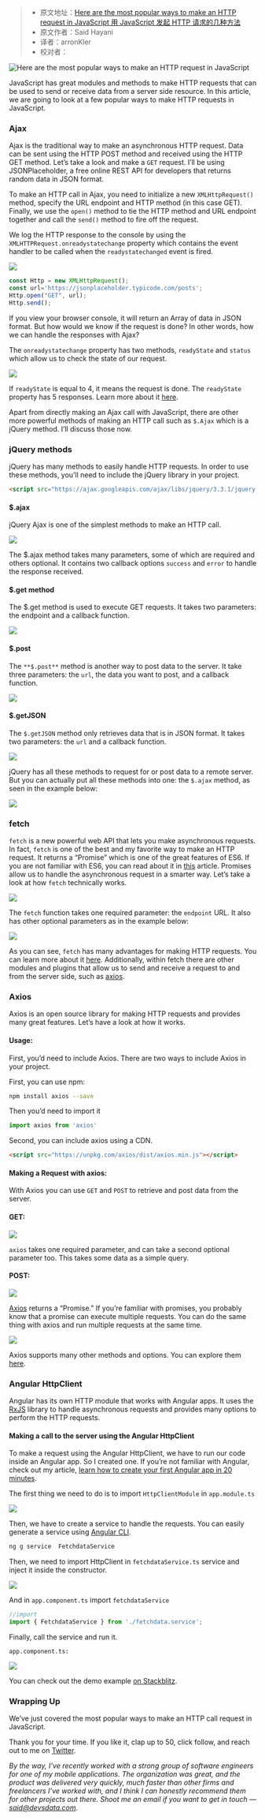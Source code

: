 > * 原文地址：[Here are the most popular ways to make an HTTP request in JavaScript 用 JavaScript 发起 HTTP 请求的几种方法](https://www.freecodecamp.org/news/here-is-the-most-popular-ways-to-make-an-http-request-in-javascript-954ce8c95aaa/)
> * 原文作者：Said Hayani
> * 译者：arronKler
> * 校对者：

![Here are the most popular ways to make an HTTP request in JavaScript](https://cdn-media-1.freecodecamp.org/images/1*gqHgCNubMncv7EwWNdArGQ.png)

JavaScript has great modules and methods to make HTTP requests that can be used to send or receive data from a server side resource. In this article, we are going to look at a few popular ways to make HTTP requests in JavaScript.

### Ajax

Ajax is the traditional way to make an asynchronous HTTP request. Data can be sent using the HTTP POST method and received using the HTTP GET method. Let’s take a look and make a  `GET`  request. I’ll be using JSONPlaceholder, a free online REST API for developers that returns random data in JSON format.

To make an HTTP call in Ajax, you need to initialize a new  `XMLHttpRequest()`  method, specify the URL endpoint and HTTP method (in this case GET). Finally, we use the  `open()`  method to tie the HTTP method and URL endpoint together and call the  `send()`  method to fire off the request.

We log the HTTP response to the console by using the  `XMLHTTPRequest.onreadystatechange`  property which contains the event handler to be called when the  `readystatechanged`  event is fired.

![](https://cdn-media-1.freecodecamp.org/images/1*zXtlRe4yRF3tZkFFvBhZeA.png)

```js
const Http = new XMLHttpRequest();
const url='https://jsonplaceholder.typicode.com/posts';
Http.open("GET", url);
Http.send();


```

If you view your browser console, it will return an Array of data in JSON format. But how would we know if the request is done? In other words, how we can handle the responses with Ajax?

The  `onreadystatechange`  property has two methods,  `readyState`  and  `status`  which allow us to check the state of our request.

![](https://cdn-media-1.freecodecamp.org/images/1*UfZf6qaZwNh5Mptft4WIZA.png)

If  `readyState`  is equal to 4, it means the request is done. The  `readyState`  property has 5 responses. Learn more about it  [here][1].

Apart from directly making an Ajax call with JavaScript, there are other more powerful methods of making an HTTP call such as  `$.Ajax`  which is a jQuery method. I’ll discuss those now.

### jQuery methods

jQuery has many methods to easily handle HTTP requests. In order to use these methods, you’ll need to include the jQuery library in your project.

```html
<script src="https://ajax.googleapis.com/ajax/libs/jquery/3.3.1/jquery.min.js"></script>
```

#### $.ajax

jQuery Ajax is one of the simplest methods to make an HTTP call.

![](https://cdn-media-1.freecodecamp.org/images/1*vZ4BqVQfsvtpJm_RCsCE2Q.png)

The $.ajax method takes many parameters, some of which are required and others optional. It contains two callback options  `success`  and  `error`  to handle the response received.

#### $.get method

The $.get method is used to execute GET requests. It takes two parameters: the endpoint and a callback function.

![](https://cdn-media-1.freecodecamp.org/images/1*2koN5FJuT68WIyRKTihe5w.png)

#### $.post

The  `**$.post**`  method is another way to post data to the server. It take three parameters: the  `url`, the data you want to post, and a callback function.

![](https://cdn-media-1.freecodecamp.org/images/1*ql6Yp1EJfD7850GXhErwyw.png)

#### $.getJSON

The  `$.getJSON`  method only retrieves data that is in JSON format. It takes two parameters: the  `url`  and a callback function.

![](https://cdn-media-1.freecodecamp.org/images/1*hdcFdVHiBiRAo1YOi_Kt0Q.png)

jQuery has all these methods to request for or post data to a remote server. But you can actually put all these methods into one: the  `$.ajax`  method, as seen in the example below:

![](https://cdn-media-1.freecodecamp.org/images/1*soPARjfQXMcZ5ccPK1QMmA.png)

### fetch

`fetch`  is a new powerful web API that lets you make asynchronous requests. In fact,  `fetch`  is one of the best and my favorite way to make an HTTP request. It returns a “Promise” which is one of the great features of ES6.  If you are not familiar with ES6, you can read about it in  [this][3]  article. Promises allow us to handle the asynchronous request in a smarter way. Let’s take a look at how  `fetch`  technically works.

![](https://cdn-media-1.freecodecamp.org/images/1*kz6k4VRs0RiVCasWR0pCow.png)

The  `fetch`  function takes one required parameter: the  `endpoint`  URL. It also has other optional parameters as in the example below:

![](https://cdn-media-1.freecodecamp.org/images/1*QasrBgYZcU4BBFHqD2bBdg.png)

As you can see,  `fetch`  has many advantages for making HTTP requests. You can learn more about it  [here][4]. Additionally, within fetch there are other modules and plugins that allow us to send and receive a request to and from the server side, such as  [axios][5].

### Axios

Axios is an open source library for making HTTP requests and provides many great features. Let’s have a look at how it works.

#### Usage:

First, you’d need to include Axios. There are two ways to include Axios in your project.

First, you can use npm:

```bash
npm install axios --save
```

Then you’d need to import it

```js
import axios from 'axios'
```

Second, you can include axios using a CDN.

```html
<script src="https://unpkg.com/axios/dist/axios.min.js"></script>
```

#### Making a Request with axios:

With Axios you can use  `GET`  and  `POST`  to retrieve and post data from the server.

#### GET:

![](https://cdn-media-1.freecodecamp.org/images/1*4wmqiPsSN5mdgjJiRaKVZg.png)

`axios`  takes one required parameter, and can take a second optional parameter too. This takes some data as a simple query.

#### POST:

![](https://cdn-media-1.freecodecamp.org/images/1*ey6-vwsrm9RAhyoU15u6xQ.png)

[Axios][7]  returns a “Promise.” If you’re familiar with promises, you probably know that a promise can execute multiple requests. You can do the same thing with axios and run multiple requests at the same time.

![](https://cdn-media-1.freecodecamp.org/images/1*40Pji4utVKPpC7-dePfC6Q.png)

Axios supports many other methods and options. You can explore them  [here][8].

### Angular HttpClient

Angular has its own HTTP module that works with Angular apps. It uses the  [RxJS][9]  library to handle asynchronous requests and provides many options to perform the HTTP requests.

#### Making a call to the server using the Angular HttpClient

To make a request using the Angular HttpClient, we have to run our code inside an Angular app. So I created one. If you’re not familiar with Angular, check out my article,  [learn how to create your first Angular app in 20 minutes][10].

The first thing we need to do is to import  `HttpClientModule`  in  `app.module.ts`

![](https://cdn-media-1.freecodecamp.org/images/1*iFuW5Fbp91VR5gwQ6XNMEQ.png)

Then, we have to create a service to handle the requests. You can easily generate a service using  [Angular CLI][11].

```bash
ng g service  FetchdataService
```

Then, we need to import HttpClient in  `fetchdataService.ts`  service and inject it inside the constructor.

![](https://cdn-media-1.freecodecamp.org/images/1*kKwELAhSSpnN8DvIgdOfcQ.png)

And in  `app.component.ts`  import  `fetchdataService`

```ts
//import
import { FetchdataService } from './fetchdata.service';
```

Finally, call the service and run it.

`app.component.ts:`

![](https://cdn-media-1.freecodecamp.org/images/1*OrRe183Yaclt19n5ZQ194Q.png)

You can check out the demo example  [on Stackblitz][12].

### Wrapping Up

We’ve just covered the most popular ways to make an HTTP call request in JavaScript.

Thank you for your time. If you like it, clap up to 50, click follow, and reach out to me on  [Twitter][13].

_By the way, I’ve recently worked with a strong group of software engineers for one of my mobile applications. The organization was great, and the product was delivered very quickly, much faster than other firms and freelancers I’ve worked with, and I think I can honestly recommend them for other projects out there. Shoot me an email if you want to get in touch —_ [_said@devsdata.com_][14]_._

[1]: https://developer.mozilla.org/en-US/docs/Web/API/XMLHttpRequest/readyState
[2]: https://ajax.googleapis.com/ajax/libs/jquery/3.3.1/jquery.min.js
[3]: https://medium.freecodecamp.org/write-less-do-more-with-javascript-es6-5fd4a8e50ee2
[4]: https://developer.mozilla.org/en-US/docs/Web/API/Fetch_API/Using_Fetch
[5]: https://github.com/axios/axios
[6]: https://unpkg.com/axios/dist/axios.min.js
[7]: https://github.com/axios/axios
[8]: https://github.com/axios/axios
[9]: http://reactivex.io/rxjs/
[10]: https://medium.freecodecamp.org/learn-how-to-create-your-first-angular-app-in-20-min-146201d9b5a7
[11]: https://cli.angular.io/
[12]: https://stackblitz.com/edit/angular-httpclinent
[13]: https://twitter.com/SaidHYN
[14]: mailto:said@devsdata.com
